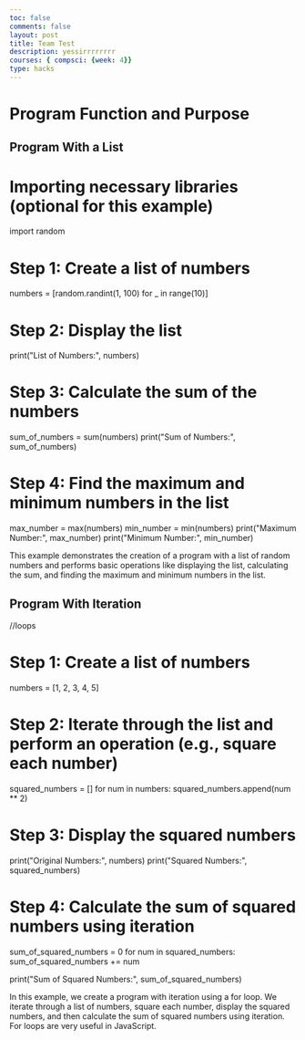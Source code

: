 ```yaml
---
toc: false
comments: false
layout: post
title: Team Test
description: yessirrrrrrrr
courses: { compsci: {week: 4}}
type: hacks
---
```



# Program Function and Purpose
## Program With a List

# Importing necessary libraries (optional for this example)
import random

# Step 1: Create a list of numbers
numbers = [random.randint(1, 100) for _ in range(10)]

# Step 2: Display the list
print("List of Numbers:", numbers)

# Step 3: Calculate the sum of the numbers
sum_of_numbers = sum(numbers)
print("Sum of Numbers:", sum_of_numbers)

# Step 4: Find the maximum and minimum numbers in the list
max_number = max(numbers)
min_number = min(numbers)
print("Maximum Number:", max_number)
print("Minimum Number:", min_number)

This example demonstrates the creation of a program with a list of random numbers and performs basic operations like displaying the list, calculating the sum, and finding the maximum and minimum numbers in the list.

## Program With Iteration
//loops

# Step 1: Create a list of numbers
numbers = [1, 2, 3, 4, 5]

# Step 2: Iterate through the list and perform an operation (e.g., square each number)
squared_numbers = []
for num in numbers:
    squared_numbers.append(num ** 2)

# Step 3: Display the squared numbers
print("Original Numbers:", numbers)
print("Squared Numbers:", squared_numbers)

# Step 4: Calculate the sum of squared numbers using iteration
sum_of_squared_numbers = 0
for num in squared_numbers:
    sum_of_squared_numbers += num

print("Sum of Squared Numbers:", sum_of_squared_numbers)

In this example, we create a program with iteration using a for loop. We iterate through a list of numbers, square each number, display the squared numbers, and then calculate the sum of squared numbers using iteration. For loops are very useful in JavaScript.


